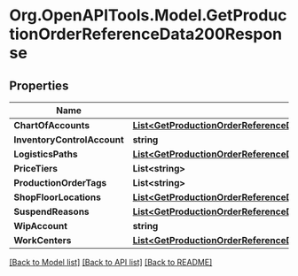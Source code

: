 # Org.OpenAPITools.Model.GetProductionOrderReferenceData200Response

## Properties

Name | Type | Description | Notes
------------ | ------------- | ------------- | -------------
**ChartOfAccounts** | [**List&lt;GetProductionOrderReferenceData200ResponseChartOfAccountsInner&gt;**](GetProductionOrderReferenceData200ResponseChartOfAccountsInner.md) |  | [optional] 
**InventoryControlAccount** | **string** |  | [optional] 
**LogisticsPaths** | [**List&lt;GetProductionOrderReferenceData200ResponseLogisticsPathsInner&gt;**](GetProductionOrderReferenceData200ResponseLogisticsPathsInner.md) |  | [optional] 
**PriceTiers** | **List&lt;string&gt;** |  | [optional] 
**ProductionOrderTags** | **List&lt;string&gt;** |  | [optional] 
**ShopFloorLocations** | [**List&lt;GetProductionOrderReferenceData200ResponseShopFloorLocationsInner&gt;**](GetProductionOrderReferenceData200ResponseShopFloorLocationsInner.md) |  | [optional] 
**SuspendReasons** | [**List&lt;GetProductionOrderReferenceData200ResponseSuspendReasonsInner&gt;**](GetProductionOrderReferenceData200ResponseSuspendReasonsInner.md) |  | [optional] 
**WipAccount** | **string** |  | [optional] 
**WorkCenters** | [**List&lt;GetProductionOrderReferenceData200ResponseWorkCentersInner&gt;**](GetProductionOrderReferenceData200ResponseWorkCentersInner.md) |  | [optional] 

[[Back to Model list]](../README.md#documentation-for-models) [[Back to API list]](../README.md#documentation-for-api-endpoints) [[Back to README]](../README.md)

